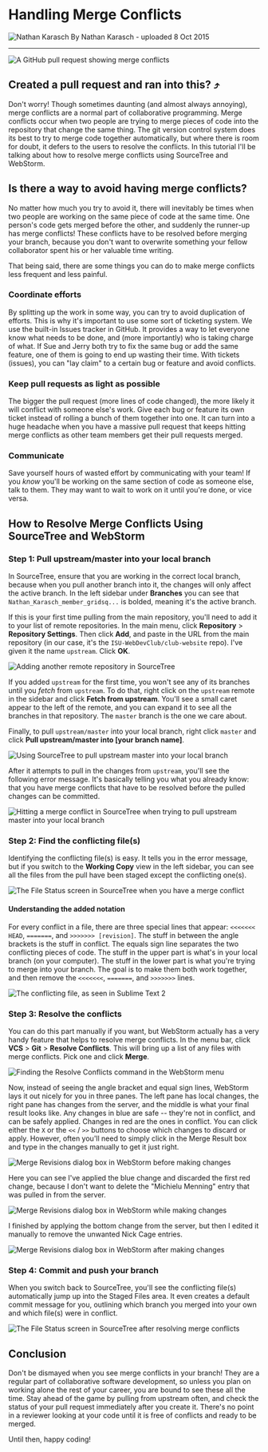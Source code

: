 # Handling Merge Conflicts

![Nathan Karasch](../../_images/members/Karasch-Nathan-sm.jpg) By Nathan Karasch - uploaded 8 Oct 2015

-------------------

![A GitHub pull request showing merge conflicts](../../_images/resources/tutorials/merge_conflict/merge-conflicts-00.png)

## Created a pull request and ran into this? ⤴︎

Don't worry! Though sometimes daunting (and almost always annoying), merge conflicts are a normal part of
collaborative programming. Merge conflicts occur when two people are trying to merge pieces of code into the repository
that change the same thing. The git version control system does its best to try to merge code together automatically,
but where there is room for doubt, it defers to the users to resolve the conflicts. In this tutorial I'll be talking
about how to resolve merge conflicts using SourceTree and WebStorm.

## Is there a way to avoid having merge conflicts?

No matter how much you try to avoid it, there will inevitably be times when two people are working on the same piece
of code at the same time. One person's code gets merged before the other, and suddenly the runner-up has merge conflicts!
These conflicts have to be resolved before merging your branch, because you don't want to overwrite something your
fellow collaborator spent his or her valuable time writing.

That being said, there are some things you can do to make merge conflicts less frequent and less painful.

### Coordinate efforts

By splitting up the work in some way, you can try to avoid duplication of efforts. This is why it's important to use
some sort of ticketing system. We use the built-in Issues tracker in GitHub. It provides a way to let everyone know
what needs to be done, and (more importantly) who is taking charge of what. If Sue and Jerry both try to fix the same
bug or add the same feature, one of them is going to end up wasting their time. With tickets (issues), you can "lay
claim" to a certain bug or feature and avoid conflicts.

### Keep pull requests as light as possible

The bigger the pull request (more lines of code changed), the more likely it will conflict with someone else's work.
Give each bug or feature its own ticket instead of rolling a bunch of them together into one. It can turn into a huge
headache when you have a massive pull request that keeps hitting merge conflicts as other team members get their
pull requests merged.

### Communicate

Save yourself hours of wasted effort by communicating with your team! If you *know* you'll be working on the same
section of code as someone else, talk to them. They may want to wait to work on it until you're done, or vice versa.

## How to Resolve Merge Conflicts Using SourceTree and WebStorm

### Step 1: Pull upstream/master into your local branch

In SourceTree, ensure that you are working in the correct local branch, because when you pull another branch into it,
the changes will only affect the active branch. In the left sidebar under **Branches** you can see that
`Nathan_Karasch_member_gridsq...` is bolded, meaning it's the active branch.

If this is your first time pulling from the main repository, you'll need to add it to your list of remote repositories.
In the main menu, click **Repository** > **Repository Settings**. Then click **Add**, and paste in the URL from the main
repository (in our case, it's the `ISU-WebDevClub/club-website` repo). I've given it the name `upstream`. Click **OK**.

![Adding another remote repository in SourceTree](../../_images/resources/tutorials/merge_conflict/merge-conflicts-01a.png)

If you added `upstream` for the first time, you won't see any of its branches until you *fetch* from `upstream`. To do
that, right click on the `upstream` remote in the sidebar and click **Fetch from upstream**. You'll see a small caret
appear to the left of the remote, and you can expand it to see all the branches in that repository. The `master` branch
is the one we care about.

Finally, to pull `upstream/master` into your local branch, right click `master` and click **Pull upstream/master into [your branch name]**.

![Using SourceTree to pull upstream master into your local branch](../../_images/resources/tutorials/merge_conflict/merge-conflicts-01b.png)

After it attempts to pull in the changes from `upstream`, you'll see the following error message. It's basically telling
you what you already know: that you have merge conflicts that have to be resolved before the pulled changes can be
committed.

![Hitting a merge conflict in SourceTree when trying to pull upstream master into your local branch](../../_images/resources/tutorials/merge_conflict/merge-conflicts-02.png)

### Step 2: Find the conflicting file(s)

Identifying the conflicting file(s) is easy. It tells you in the error message, but if you switch to the **Working Copy**
view in the left sidebar, you can see all the files from the pull have been staged except the conflicting one(s).

![The File Status screen in SourceTree when you have a merge conflict](../../_images/resources/tutorials/merge_conflict/merge-conflicts-03.png)

#### Understanding the added notation

For every conflict in a file, there are three special lines that appear: `<<<<<<< HEAD`, `=======`, and 
`>>>>>>> [revision]`. The stuff in between the angle brackets is the stuff in conflict. The equals sign line separates
the two conflicting pieces of code. The stuff in the upper part is what's in your local branch (on your computer).
The stuff in the lower part is what you're trying to merge into your branch. The goal is to make them both work together,
and then remove the `<<<<<<<`, `=======`, and `>>>>>>>` lines.

![The conflicting file, as seen in Sublime Text 2](../../_images/resources/tutorials/merge_conflict/merge-conflicts-04.png)

### Step 3: Resolve the conflicts

You can do this part manually if you want, but WebStorm actually has a very handy feature that helps to resolve merge
conflicts. In the menu bar, click **VCS** > **Git** > **Resolve Conflicts**. This will bring up a list of any files
with merge conflicts. Pick one and click **Merge**.

![Finding the Resolve Conflicts command in the WebStorm menu](../../_images/resources/tutorials/merge_conflict/merge-conflicts-05.png)

Now, instead of seeing the angle bracket and equal sign lines, WebStorm lays it out nicely for you in three panes.
The left pane has local changes, the right pane has changes from the server, and the middle is what your final result
looks like. Any changes in blue are safe -- they're not in conflict, and can be safely applied. Changes in red are the
ones in conflict. You can click either the `X` or the `<<` / `>>` buttons to choose which changes to discard or apply.
However, often you'll need to simply click in the Merge Result box and type in the changes manually to get it just right.

![Merge Revisions dialog box in WebStorm before making changes](../../_images/resources/tutorials/merge_conflict/merge-conflicts-06.png)

Here you can see I've applied the blue change and discarded the first red change, because I don't want to delete the
"Michielu Menning" entry that was pulled in from the server.

![Merge Revisions dialog box in WebStorm while making changes](../../_images/resources/tutorials/merge_conflict/merge-conflicts-07.png)

I finished by applying the bottom change from the server, but then I edited it manually to remove the unwanted Nick Cage
entries.

![Merge Revisions dialog box in WebStorm after making changes](../../_images/resources/tutorials/merge_conflict/merge-conflicts-08.png)

### Step 4: Commit and push your branch

When you switch back to SourceTree, you'll see the conflicting file(s) automatically jump up into the Staged Files area.
It even creates a default commit message for you, outlining which branch you merged into your own and which file(s)
were in conflict.

![The File Status screen in SourceTree after resolving merge conflicts](../../_images/resources/tutorials/merge_conflict/merge-conflicts-09.png)

## Conclusion

Don't be dismayed when you see merge conflicts in your branch! They are a regular part of collaborative software
development, so unless you plan on working alone the rest of your career, you are bound to see these all the time.
Stay ahead of the game by pulling from upstream often, and check the status of your pull request immediately after
you create it. There's no point in a reviewer looking at your code until it is free of conflicts and ready to be merged.

Until then, happy coding!